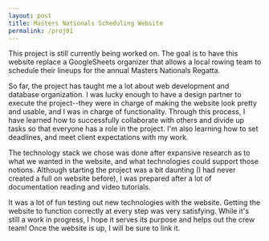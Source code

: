 ```yaml
---
layout: post
title: Masters Nationals Scheduling Website
permalink: /proj01
---
```


This project is still currently being worked on. The goal is to have this website replace a GoogleSheets organizer that allows a local rowing team to schedule their lineups for the annual Masters Nationals Regatta. 

So far, the project has taught me a lot about web development and database organization. I was lucky enough to have a design partner to execute the project--they were in charge of making the website look pretty and usable, and I was in charge of functionality. Through this process, I have learned how to successfully collaborate with others and divide up tasks so that everyone has a role in the project. I'm also learning how to set deadlines, and meet client expectations with my work.

The technology stack we chose was done after expansive research as to what we wanted in the website, and what technologies could support those notions. Although starting the project was a bit daunting (I had never created a full on website before), I was prepared after a lot of documentation reading and video tutorials. 

It was a lot of fun testing out new technologies with the website. Getting the website to function correctly at every step was very satisfying. While it's still a work in progress, I hope it serves its purpose and helps out the crew team! Once the website is up, I will be sure to link it.
